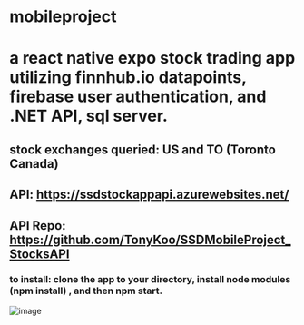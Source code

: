 # mobileproject

# a react native expo stock trading app utilizing finnhub.io datapoints, firebase user authentication, and .NET API, sql server.
## stock exchanges queried: US and TO (Toronto Canada)
## API: https://ssdstockappapi.azurewebsites.net/ 
## API Repo: https://github.com/TonyKoo/SSDMobileProject_StocksAPI

### to install: clone the app to your directory, install node modules (npm install) , and then npm start. 
![image](https://user-images.githubusercontent.com/44479260/77989833-a1b75000-72d4-11ea-8cd4-96dd56524f55.png)

